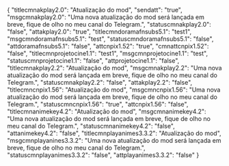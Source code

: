 {
"titlecmnakplay2.0": "Atualização do mod",
"sendatt": "true",
"msgcmnakplay2.0": "Uma nova atualização do mod será lançada em breve, fique de olho no meu canal do Telegram.",
"statuscmnakplay2.0": "false",
"attakplay2.0": "true",
"titlecmndoramafnsubs5.1": "test1",
"msgcmndoramafnsubs5.1": "test",
"statuscmndoramafnsubs5.1": "false",
"attdoramafnsubs5.1": "false",
"attcnpix1.52": "true",
"cmnattcnpix1.52": "false",
"titlecmnprojetocine1.1": "test1",
"msgcmnprojetocine1.1": "test",
"statuscmnprojetocine1.1": "false",
"attprojetocine1.1": "false",
"titlecmnakplay2.2": "Atualização do mod",
"msgcmnakplay2.2": "Uma nova atualização do mod será lançada em breve, fique de olho no meu canal do Telegram.",
"statuscmnakplay2.2": "false",
"attakplay2.2": "false",
"titlecmncnpix1.56": "Atualização do mod",
"msgcmncnpix1.56": "Uma nova atualização do mod será lançada em breve, fique de olho no meu canal do Telegram.",
"statuscmncnpix1.56": "true",
"attcnpix1.56": "false",
"titlecmnanimekey4.2": "Atualização do mod",
"msgcmnanimekey4.2": "Uma nova atualização do mod será lançada em breve, fique de olho no meu canal do Telegram.",
"statuscmnanimekey4.2": "false",
"attanimekey4.2": "false",
"titlecmnplayanimes3.3.2": "Atualização do mod",
"msgcmnplayanines3.3.2": "Uma nova atualização do mod será lançada em breve, fique de olho no meu canal do Telegram.",
"statuscmnplayanimes3.3.2": "false",
"attplayanimes3.3.2": "false"
}
